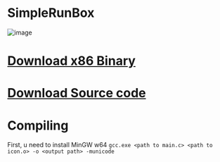 # SimpleRunBox

![image](https://user-images.githubusercontent.com/89962566/194806229-990952f6-71b9-4a9a-9355-74c435aaeaaf.png)

# [Download x86 Binary](https://github.com/Svyatik-Bak/SimpleRunBox/releases/download/1.2/SRunBox.exe)
# [Download Source code](https://github.com/Svyatik-Bak/SimpleRunBox/archive/refs/tags/1.2.zip)

# Compiling
First, u need to install MinGW w64
```gcc.exe <path to main.c> <path to icon.o> -o <output path> -municode```
